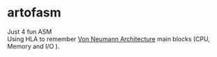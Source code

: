 artofasm
========

Just 4 fun ASM  
Using HLA to remember [Von Neumann Architecture](http://en.wikipedia.org/wiki/Von_Neumann_architecture) main blocks (CPU, Memory and I/O ).

